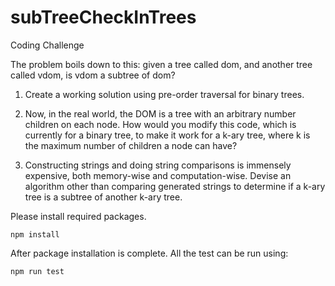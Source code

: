 # subTreeCheckInTrees

Coding Challenge

The problem boils down to this: given a tree called dom, and another tree called vdom, is vdom a subtree of dom?

1. Create a working solution using pre-order traversal for binary trees.

2. Now, in the real world, the DOM is a tree with an arbitrary number children on each node. How would you modify this code, which is currently for a binary tree, to make it work for a k-ary tree, where k is the maximum number of children a node can have?

3. Constructing strings and doing string comparisons is immensely expensive, both memory-wise and computation-wise. Devise an algorithm other than comparing generated strings to determine if a k-ary tree is a subtree of another k-ary tree.


Please install required packages.
```
npm install
```
After package installation is complete. All the test can be run using:
```
npm run test
```